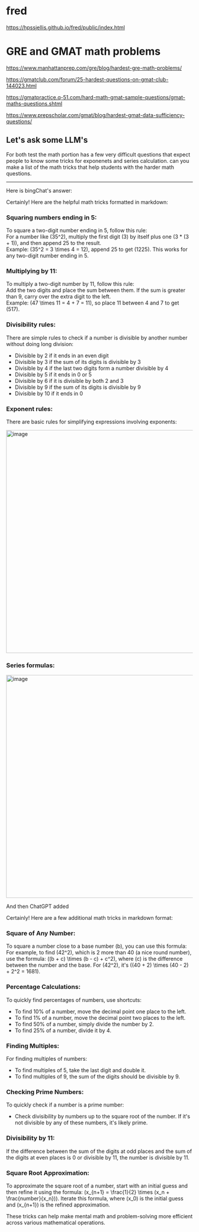 # fred

https://hpssjellis.github.io/fred/public/index.html



#  GRE and GMAT math problems


https://www.manhattanprep.com/gre/blog/hardest-gre-math-problems/


https://gmatclub.com/forum/25-hardest-questions-on-gmat-club-144023.html


https://gmatpractice.q-51.com/hard-math-gmat-sample-questions/gmat-maths-questions.shtml



https://www.prepscholar.com/gmat/blog/hardest-gmat-data-sufficiency-questions/




## Let's ask some LLM's

For both test the math portion has a few very difficult questions that expect people to know some tricks for exponenets and series calculation. can you make a list of the math tricks that help students with the harder math questions.

-----


Here is bingChat's answer:




Certainly! Here are the helpful math tricks formatted in markdown:

### Squaring numbers ending in 5:
To square a two-digit number ending in 5, follow this rule:  
For a number like \(35^2\), multiply the first digit (3) by itself plus one (3 * (3 + 1)), and then append 25 to the result.  
Example: \(35^2 = 3 \times 4 = 12\), append 25 to get \(1225\). This works for any two-digit number ending in 5.

### Multiplying by 11:
To multiply a two-digit number by 11, follow this rule:  
Add the two digits and place the sum between them. If the sum is greater than 9, carry over the extra digit to the left.  
Example: \(47 \times 11 = 4 + 7 = 11\), so place 11 between 4 and 7 to get \(517\).

### Divisibility rules:
There are simple rules to check if a number is divisible by another number without doing long division:  
- Divisible by 2 if it ends in an even digit
- Divisible by 3 if the sum of its digits is divisible by 3
- Divisible by 4 if the last two digits form a number divisible by 4
- Divisible by 5 if it ends in 0 or 5
- Divisible by 6 if it is divisible by both 2 and 3
- Divisible by 9 if the sum of its digits is divisible by 9
- Divisible by 10 if it ends in 0

### Exponent rules:
There are basic rules for simplifying expressions involving exponents:

<img width="600" alt="image" src="https://github.com/hpssjellis/fred/assets/5605614/aa9c571a-77d1-4499-842d-a7b438949b6d">


### Series formulas:

<img width="600" alt="image" src="https://github.com/hpssjellis/fred/assets/5605614/2a6cc65b-92b8-4128-84a4-66af9ba318ff">


And then ChatGPT added


Certainly! Here are a few additional math tricks in markdown format:

### Square of Any Number:
To square a number close to a base number \(b\), you can use this formula: 
For example, to find \(42^2\), which is 2 more than 40 (a nice round number), use the formula: \((b + c) \times (b - c) + c^2\), where \(c\) is the difference between the number and the base. For \(42^2\), it's \((40 + 2) \times (40 - 2) + 2^2 = 1681\).

### Percentage Calculations:
To quickly find percentages of numbers, use shortcuts:
- To find 10% of a number, move the decimal point one place to the left.
- To find 1% of a number, move the decimal point two places to the left.
- To find 50% of a number, simply divide the number by 2.
- To find 25% of a number, divide it by 4.

### Finding Multiples:
For finding multiples of numbers:
- To find multiples of 5, take the last digit and double it.
- To find multiples of 9, the sum of the digits should be divisible by 9.

### Checking Prime Numbers:
To quickly check if a number is a prime number:
- Check divisibility by numbers up to the square root of the number. If it's not divisible by any of these numbers, it's likely prime.

### Divisibility by 11:
If the difference between the sum of the digits at odd places and the sum of the digits at even places is 0 or divisible by 11, the number is divisible by 11.

### Square Root Approximation:
To approximate the square root of a number, start with an initial guess and then refine it using the formula:
\(x_{n+1} = \frac{1}{2} \times (x_n + \frac{number}{x_n})\).
Iterate this formula, where \(x_0\) is the initial guess and \(x_{n+1}\) is the refined approximation.

These tricks can help make mental math and problem-solving more efficient across various mathematical operations.





